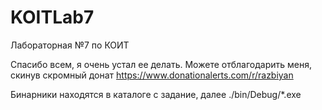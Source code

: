 # KOITLab7
Лабораторная №7 по КОИТ

Спасибо всем, я очень устал ее делать. Можете отблагодарить меня, скинув скромный донат https://www.donationalerts.com/r/razbiyan

Бинарники находятся в каталоге с задание, далее ./bin/Debug/*.exe
